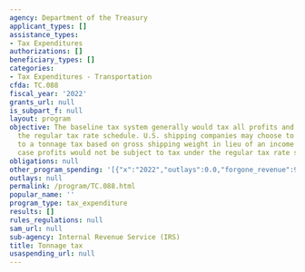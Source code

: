 ```yaml
---
agency: Department of the Treasury
applicant_types: []
assistance_types:
- Tax Expenditures
authorizations: []
beneficiary_types: []
categories:
- Tax Expenditures - Transportation
cfda: TC.088
fiscal_year: '2022'
grants_url: null
is_subpart_f: null
layout: program
objective: The baseline tax system generally would tax all profits and income under
  the regular tax rate schedule. U.S. shipping companies may choose to be subject
  to a tonnage tax based on gross shipping weight in lieu of an income tax, in which
  case profits would not be subject to tax under the regular tax rate schedule.
obligations: null
other_program_spending: '[{"x":"2022","outlays":0.0,"forgone_revenue":90000000.0},{"x":"2023","outlays":0.0,"forgone_revenue":100000000.0},{"x":"2024","outlays":0.0,"forgone_revenue":120000000.0}]'
outlays: null
permalink: /program/TC.088.html
popular_name: ''
program_type: tax_expenditure
results: []
rules_regulations: null
sam_url: null
sub-agency: Internal Revenue Service (IRS)
title: Tonnage tax
usaspending_url: null
---
```

